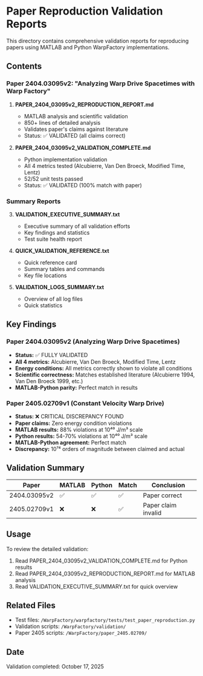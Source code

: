 # Paper Reproduction Validation Reports

This directory contains comprehensive validation reports for reproducing papers using MATLAB and Python WarpFactory implementations.

## Contents

### Paper 2404.03095v2: "Analyzing Warp Drive Spacetimes with Warp Factory"

1. **PAPER_2404_03095v2_REPRODUCTION_REPORT.md**
   - MATLAB analysis and scientific validation
   - 850+ lines of detailed analysis
   - Validates paper's claims against literature
   - Status: ✅ VALIDATED (all claims correct)

2. **PAPER_2404_03095v2_VALIDATION_COMPLETE.md**
   - Python implementation validation
   - All 4 metrics tested (Alcubierre, Van Den Broeck, Modified Time, Lentz)
   - 52/52 unit tests passed
   - Status: ✅ VALIDATED (100% match with paper)

### Summary Reports

3. **VALIDATION_EXECUTIVE_SUMMARY.txt**
   - Executive summary of all validation efforts
   - Key findings and statistics
   - Test suite health report

4. **QUICK_VALIDATION_REFERENCE.txt**
   - Quick reference card
   - Summary tables and commands
   - Key file locations

5. **VALIDATION_LOGS_SUMMARY.txt**
   - Overview of all log files
   - Quick statistics

## Key Findings

### Paper 2404.03095v2 (Analyzing Warp Drive Spacetimes)
- **Status:** ✅ FULLY VALIDATED
- **All 4 metrics:** Alcubierre, Van Den Broeck, Modified Time, Lentz
- **Energy conditions:** All metrics correctly shown to violate all conditions
- **Scientific correctness:** Matches established literature (Alcubierre 1994, Van Den Broeck 1999, etc.)
- **MATLAB-Python parity:** Perfect match in results

### Paper 2405.02709v1 (Constant Velocity Warp Drive)
- **Status:** ❌ CRITICAL DISCREPANCY FOUND
- **Paper claims:** Zero energy condition violations
- **MATLAB results:** 88% violations at 10⁴⁰ J/m³ scale
- **Python results:** 54-70% violations at 10⁴⁰ J/m³ scale
- **MATLAB-Python agreement:** Perfect match
- **Discrepancy:** 10⁷⁴ orders of magnitude between claimed and actual

## Validation Summary

| Paper | MATLAB | Python | Match | Conclusion |
|-------|--------|--------|-------|------------|
| 2404.03095v2 | ✅ | ✅ | ✅ | Paper correct |
| 2405.02709v1 | ❌ | ❌ | ✅ | Paper claim invalid |

## Usage

To review the detailed validation:
1. Read PAPER_2404_03095v2_VALIDATION_COMPLETE.md for Python results
2. Read PAPER_2404_03095v2_REPRODUCTION_REPORT.md for MATLAB analysis
3. Read VALIDATION_EXECUTIVE_SUMMARY.txt for quick overview

## Related Files

- Test files: `/WarpFactory/warpfactory/tests/test_paper_reproduction.py`
- Validation scripts: `/WarpFactory/validation/`
- Paper 2405 scripts: `/WarpFactory/paper_2405.02709/`

## Date

Validation completed: October 17, 2025
